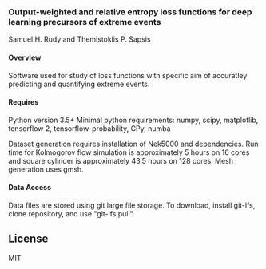 ### Output-weighted and relative entropy loss functions for deep learning precursors of extreme events

Samuel H. Rudy and Themistoklis P. Sapsis

#### Overview

Software used for study of loss functions with specific aim of accuratley predicting and quantifying extreme events.

#### Requires

Python version 3.5+
Minimal python requirements: numpy, scipy, matplotlib, tensorflow 2, tensorflow-probability, GPy, numba

Dataset generation requires installation of Nek5000 and dependencies.  Run time for Kolmogorov flow simulation is approximately 5 hours on 16 cores and square cylinder is approximately 43.5 hours on 128 cores.  Mesh generation uses gmsh.

#### Data Access

Data files are stored using git large file storage.  To download, install git-lfs, clone repository, and use "git-lfs pull".

License
----
MIT
